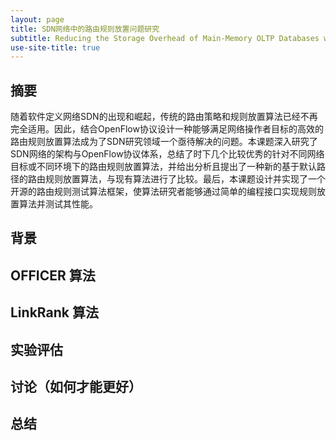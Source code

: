 ---layout: pagetitle: SDN网络中的路由规则放置问题研究subtitle: Reducing the Storage Overhead of Main-Memory OLTP Databases with Hybrid Indexes Huanchenuse-site-title: true---## 摘要随着软件定义网络SDN的出现和崛起，传统的路由策略和规则放置算法已经不再完全适用。因此，结合OpenFlow协议设计一种能够满足网络操作者目标的高效的路由规则放置算法成为了SDN研究领域一个亟待解决的问题。本课题深入研究了SDN网络的架构与OpenFlow协议体系，总结了时下几个比较优秀的针对不同网络目标或不同环境下的路由规则放置算法，并给出分析且提出了一种新的基于默认路径的路由规则放置算法，与现有算法进行了比较。最后，本课题设计并实现了一个开源的路由规则测试算法框架，使算法研究者能够通过简单的编程接口实现规则放置算法并测试其性能。## 背景## OFFICER 算法## LinkRank 算法## 实验评估## 讨论（如何才能更好）## 总结<!-- UY BEGIN --><div id="uyan_frame"></div><script type="text/javascript" src="http://v2.uyan.cc/code/uyan.js"></script><!-- UY END -->